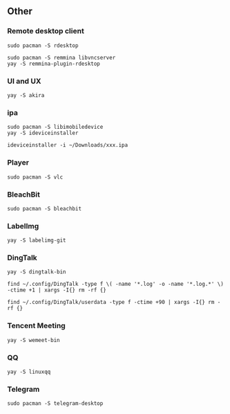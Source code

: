 ## Other

### Remote desktop client

```
sudo pacman -S rdesktop

sudo pacman -S remmina libvncserver
yay -S remmina-plugin-rdesktop
```

### UI and UX

```
yay -S akira
```

### ipa

```
sudo pacman -S libimobiledevice
yay -S ideviceinstaller

ideviceinstaller -i ~/Downloads/xxx.ipa
```

### Player

```
sudo pacman -S vlc
```

### BleachBit

```
sudo pacman -S bleachbit
```

### LabelImg

```
yay -S labelimg-git
```

### DingTalk

```
yay -S dingtalk-bin
```

```
find ~/.config/DingTalk -type f \( -name '*.log' -o -name '*.log.*' \) -ctime +1 | xargs -I{} rm -rf {}

find ~/.config/DingTalk/userdata -type f -ctime +90 | xargs -I{} rm -rf {}
```

### Tencent Meeting

```
yay -S wemeet-bin
```

### QQ

```
yay -S linuxqq
```

### Telegram

```
sudo pacman -S telegram-desktop
```
